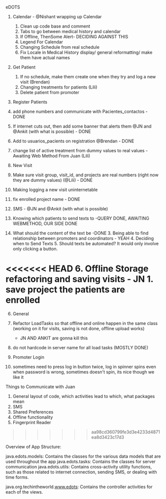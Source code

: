 eDOTS
1. Calendar - @Nishant wrapping up Calendar
	1. Clean up code base and comment
 	2. Tabs to go between medical history and calendar
	3. If Offline, ThenSome Alert- DECIDING AGAINST THIS
	4. Legend For Calendar
	5. Changing Schedule from real schedule
	6. Fix Locale in Medical History display/ general reformatting/ make them have actual names 

2. Get Patient
	1. If no schedule, make them create one when they try and log a new visit (Brendan)
	2. Changing treatments for patients (Lili)
	3. Delete patient from promoter


3. Register Patients
  1. add phone numbers and communicate with Pacientes_contactos - DONE
  2. If internet cuts out, then add some banner that alerts them @JN and @Ankit (with what is possible) - DONE
  3. Add to usuarios_pacients on registration @Brendan - DONE
  4. change list of active treatment from dummy values to real values -Awaiting Web Method From Juan (Lili)

4. New Visit
  1. Make sure visit group, visit_id, and projects are real numbers (right now they are dummy values) (@Lili) - DONE
  2. Making logging a new visit uninternetable
  3. fix enrolled project name - DONE
 
5. SMS - @JN and @Ankit (with what is possible)
  1. Knowing which patients to send texts to -QUERY DONE, AWAITING WEBMETHOD, OUR SIDE DONE
  2. What should the content of the text be -DONE
	3. Being able to find relationship between promoters and coordinators - YEAH
	4. Deciding when to Send Texts
	5. Should texts be automated? It would only involve only clicking a button.


<<<<<<< HEAD
6. Offline Storage refactoring and saving visits - JN
    1. save project the patients are enrolled
=======
6. General
  1. Refactor LoadTasks so that offline and online happen in the same class (working on it for visits, saving is not done, offline upload works)
		- JN AND ANKIT are gonna kill this
  2. do not hardcode in server name for all load tasks (MOSTLY DONE)

7. Promoter Login
  1. sometimes need to press log in button twice, log in spinner spins even when password is wrong, sometimes doesn't spin, its nice though we like it


Things to Communicate with Juan
1. General layout of code, which activities lead to which, what packages mean
2. SMS 
3. Shared Preferences
4. Offline functionality
5. Fingerprint Reader 

>>>>>>> aa98cd360799fe3d3e4233d4871ea8d3423c17d3


Overview of App Structure:

java.edots.models: Contains the classes for the various data models that are used throughout the app
java.edots.tasks: Contains the classes for server communication
java.edots.utils: Contains cross-activity utility functions, such as those related to internet connection, sending SMS, or dealing with time forms.

java.org.techintheworld.www.edots: Contains the controller activities for each of the views.
